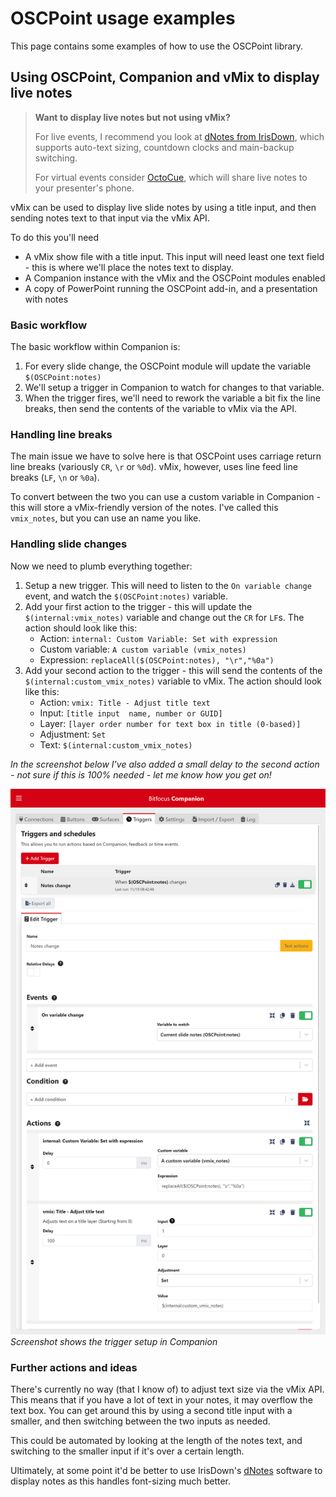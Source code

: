 # OSCPoint usage examples

This page contains some examples of how to use the OSCPoint library.

## Using OSCPoint, Companion and vMix to display live notes

> **Want to display live notes but not using vMix?**
> 
> For live events, I recommend you look at [dNotes from IrisDown](https://www.irisdown.co.uk/), which supports auto-text sizing, countdown clocks and main-backup switching.
> 
> For virtual events consider [OctoCue](https://octocue.com), which will share live notes to your presenter's phone.

vMix can be used to display live slide notes by using a title input, and then sending notes text to that input via the vMix API.

To do this you'll need 

- A vMix show file with a title input. This input will need least one text field - this is where we'll place the notes text to display.
- A Companion instance with the vMix and the OSCPoint modules enabled
- A copy of PowerPoint running the OSCPoint add-in, and a presentation with notes

### Basic workflow

The basic workflow within Companion is:

1. For every slide change, the OSCPoint module will update the variable `$(OSCPoint:notes)`
2. We'll setup a trigger in Companion to watch for changes to that variable.
3. When the trigger fires, we'll need to rework the variable a bit fix the line breaks, then send the contents of the variable to vMix via the API.

### Handling line breaks

The main issue we have to solve here is that OSCPoint uses carriage return line breaks (variously `CR`, `\r` or `%0d`). vMix, however, uses line feed line breaks (`LF`, `\n` or `%0a`).

To convert between the two you can use a custom variable in Companion - this will store a vMix-friendly version of the notes. I've called this `vmix_notes`, but you can use an name you like.

### Handling slide changes

Now we need to plumb everything together:

1. Setup a new trigger. This will need to listen to the `On variable change` event, and watch the `$(OSCPoint:notes)` variable.
2. Add your first action to the trigger - this will update the `$(internal:vmix_notes)` variable and change out the `CR` for `LF`s. The action should look like this:  
   - Action: `internal: Custom Variable: Set with expression`
   - Custom variable: `A custom variable (vmix_notes)`
   - Expression: `replaceAll($(OSCPoint:notes), "\r","%0a")`
3. Add your second action to the trigger - this will send the contents of the `$(internal:custom_vmix_notes)` variable to vMix. The action should look like this:
   - Action: `vmix: Title - Adjust title text`
   - Input: `[title input  name, number or GUID]`
   - Layer: `[layer order number for text box in title (0-based)]`
   - Adjustment: `Set`
   - Text: `$(internal:custom_vmix_notes)`

*In the screenshot below I've also added a small delay to the second action - not sure if this is 100% needed - let me know how you get on!*

![Companion trigger setup](./assets/notes_trigger.png)
_Screenshot shows the trigger setup in Companion_

### Further actions and ideas

There's currently no way (that I know of) to adjust text size via the vMix API. This means that if you have a lot of text in your notes, it may overflow the text box. You can get around this by using a second title input with a smaller, and then switching between the two inputs as needed.

This could be automated by looking at the length of the notes text, and switching to the smaller input if it's over a certain length.

Ultimately, at some point it'd be better to use IrisDown's [dNotes](https://www.irisdown.co.uk/) software to display notes as this handles font-sizing much better.